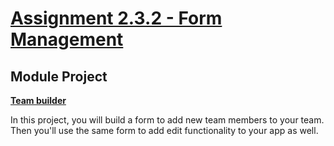 # [Assignment 2.3.2 - Form Management](https://lambdaschool.instructure.com/courses/1675/assignments/51385)

## Module Project

**[Team builder](https://github.com/LambdaSchool/team-builder)**

In this project, you will build a form to add new team members to your team. Then you'll use the same form to add edit functionality to your app as well.



